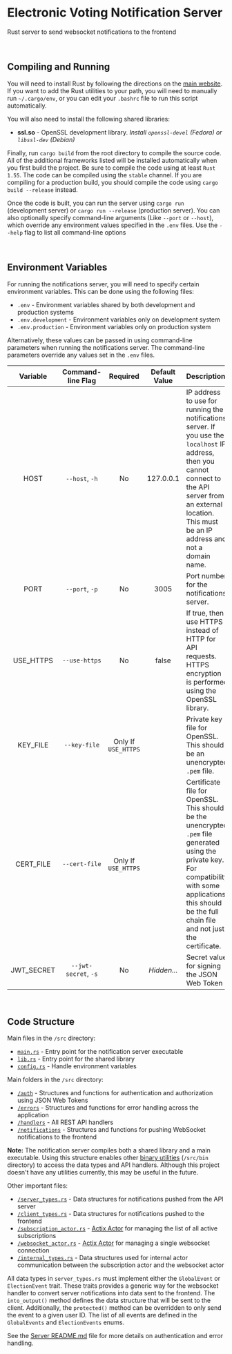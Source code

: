 # Electronic Voting Notification Server

Rust server to send websocket notifications to the frontend

<br/>

## Compiling and Running

You will need to install Rust by following the directions on the [main website](https://www.rust-lang.org/tools/install).
If you want to add the Rust utilities to your path, you will need to manually run `~/.cargo/env`,
or you can edit your `.bashrc` file to run this script automatically.

You will also need to install the following shared libraries:

- **ssl.so** - OpenSSL development library. _Install `openssl-devel` (Fedora) or `libssl-dev` (Debian)_

Finally, run `cargo build` from the root directory to compile the source code.
All of the additional frameworks listed will be installed automatically when you first build the project.
Be sure to compile the code using at least `Rust 1.55`. The code can be compiled using the `stable` channel.
If you are compiling for a production build, you should compile the code using `cargo build --release` instead.

Once the code is built, you can run the server using `cargo run` (development server) or `cargo run --release` (production server).
You can also optionally specify command-line arguments (Like `--port` or `--host`), which override any environment values specified in the `.env` files.
Use the `--help` flag to list all command-line options

<br/>

## Environment Variables

For running the notifications server, you will need to specify certain environment variables.
This can be done using the following files:

- `.env` - Environment variables shared by both development and production systems
- `.env.development` - Environment variables only on development system
- `.env.production` - Environment variables only on production system

Alternatively, these values can be passed in using command-line parameters when running the notifications server.
The command-line parameters override any values set in the `.env` files.

|  Variable  |  Command-line Flag   |      Required       | Default Value | Description                                                                                                                                                                                                           |
| :--------: | :------------------: | :-----------------: | :-----------: | :-------------------------------------------------------------------------------------------------------------------------------------------------------------------------------------------------------------------- |
|    HOST    |    `--host`, `-h`    |         No          |   127.0.0.1   | IP address to use for running the notifications server. If you use the `localhost` IP address, then you cannot connect to the API server from an external location. This must be an IP address and not a domain name. |
|    PORT    |    `--port`, `-p`    |         No          |     3005      | Port number for the notifications server.                                                                                                                                                                             |
| USE_HTTPS  |    `--use-https`     |         No          |     false     | If true, then use HTTPS instead of HTTP for API requests. HTTPS encryption is performed using the OpenSSL library.                                                                                                    |
|  KEY_FILE  |     `--key-file`     | Only If `USE_HTTPS` |               | Private key file for OpenSSL. This should be an unencrypted `.pem` file.                                                                                                                                              |
| CERT_FILE  |    `--cert-file`     | Only If `USE_HTTPS` |               | Certificate file for OpenSSL. This should be the unencrypted `.pem` file generated using the private key. For compatibility with some applications, this should be the full chain file and not just the certificate.  |
| JWT_SECRET | `--jwt-secret`, `-s` |         No          |  _Hidden..._  | Secret value for signing the JSON Web Token                                                                                                                                                                           |

<br />

## Code Structure

Main files in the `/src` directory:

- [`main.rs`](/notifications/src/main.rs) - Entry point for the notification server executable
- [`lib.rs`](/notifications/src/lib.rs) - Entry point for the shared library
- [`config.rs`](/notifications/src/config.rs) - Handle environment variables

Main folders in the `/src` directory:

- [`/auth`](/notifications/src/auth) - Structures and functions for authentication and authorization using JSON Web Tokens
- [`/errors`](/notifications/src/errors) - Structures and functions for error handling across the application
- [`/handlers`](/notifications/src/handlers) - All REST API handlers
- [`/notifications`](/notifications/src/notifications) - Structures and functions for pushing WebSocket notifications to the frontend

**Note:** The notification server compiles both a shared library and a main executable.
Using this structure enables other [binary utilities](https://doc.rust-lang.org/cargo/guide/project-layout.html) (`/src/bin` directory) to access the data types and API handlers.
Although this project doesn't have any utilities currently, this may be useful in the future.

Other important files:

- [`/server_types.rs`](/notifications/src/notifications/server_types.rs) - Data structures for notifications pushed from the API server
- [`/client_types.rs`](/notifications/src/notifications/server_types.rs) - Data structures for notifications pushed to the frontend
- [`/subscription_actor.rs`](/notifications/src/notifications/subscription_actor.rs) - [Actix Actor](https://actix.rs/book/actix/) for managing the list of all active subscriptions
- [`/websocket_actor.rs`](/notifications/src/notifications/websocket_actor.rs) - [Actix Actor](https://actix.rs/book/actix/) for managing a single websocket connection
- [`/internal_types.rs`](/notifications/src/notifications/internal_types.rs) - Data structures used for internal actor communication between the subscription actor and the websocket actor

All data types in `server_types.rs` must implement either the `GlobalEvent` or `ElectionEvent` trait.
These traits provides a generic way for the websocket handler to convert server notifications into data sent to the frontend.
The `into_output()` method defines the data structure that will be sent to the client.
Additionally, the `protected()` method can be overridden to only send the event to a given user ID.
The list of all events are defined in the `GlobalEvents` and `ElectionEvents` enums.

See the [Server README.md](../server/README.md) file for more details on authentication and error handling.
